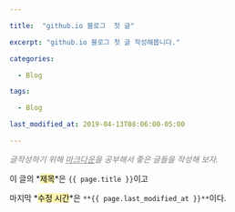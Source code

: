 ```yaml
---

title:  "github.io 블로그  첫 글"

excerpt: "github.io 블로그 첫 글 작성해봅니다."

categories:

  - Blog

tags:

  - Blog

last_modified_at: 2019-04-13T08:06:00-05:00

---
```


<span style="color:gray">*글작성하기 위해 <u>마크다운</u>을 공부해서 좋은 글들을 작성해 보자.*</span>

이 글의 *<mark style='background-color:fff5b1'>제목</mark>*은 ```{{ page.title }}```이고

마지막 *<mark style='background-color:fff5b1'>수정 시간</mark>*은 ```**{{ page.last_modified_at }}**```이다.
